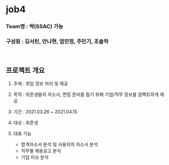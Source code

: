 # job4

### Team명 : 싹(SSAC) 가능

### 구성원 : 김서린, 안나현, 엄민정, 주민기, 조솔하  

<br>

## 프로젝트 개요
1. 주제 : 취업 정보 처리 및 제공  

2. 목적 : 취준생들의 자소서, 면접 준비를 돕기 위해 기업/직무 정보를 컴팩트하게 제공  

3. 기간 : 2021.03.26 ~ 2021.04.15  

4. 대상 : 취준생  

5. 대표 기능  
    - 합격자소서 분석 및 사용자의 자소서 분석  
    - 직무별 채용공고 분석  
    - 기업 이슈 분석  

